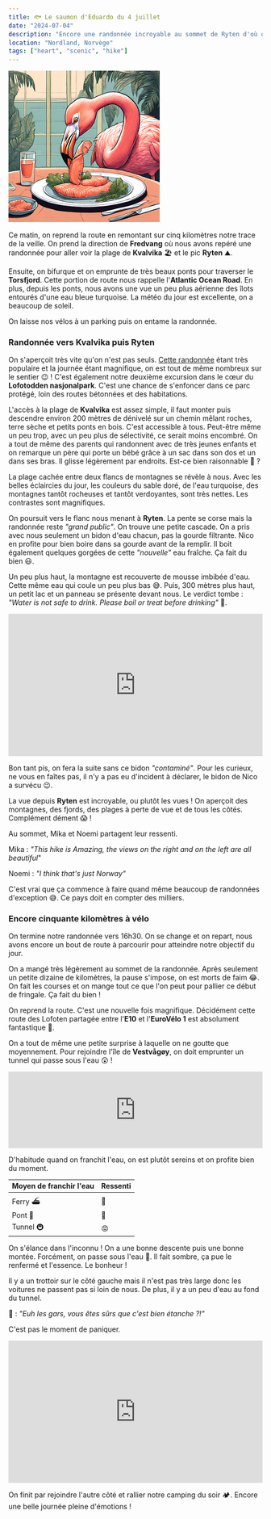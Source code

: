 ```yaml
---
title: 🐟 Le saumon d'Eduardo du 4 juillet
date: "2024-07-04"
description: "Encore une randonnée incroyable au sommet de Ryten d'où on aperçoit la superbe plage de Kvalvika !"
location: "Nordland, Norvège"
tags: ["heart", "scenic", "hike"]
---
```


![Saumon d'Eduardo](../saumon_eduardo.png)

Ce matin, on reprend la route en remontant sur cinq kilomètres notre trace de la veille. On prend la direction de **Fredvang** où nous avons repéré une randonnée pour aller voir la plage de **Kvalvika** 🏖️ et le pic **Ryten** ⛰️.

Ensuite, on bifurque et on emprunte de très beaux ponts pour traverser le **Torsfjord**. Cette portion de route nous rappelle l'**Atlantic Ocean Road**. En plus, depuis les ponts, nous avons une vue un peu plus aérienne des îlots entourés d'une eau bleue turquoise. La météo du jour est excellente, on a beaucoup de soleil.

On laisse nos vélos à un parking puis on entame la randonnée.

### Randonnée vers Kvalvika puis Ryten

On s'aperçoit très vite qu'on n'est pas seuls. [Cette randonnée](<https://www.visitnorway.com/listings/hike-to-kvalvika-and-ryten-(543-m)/225286/>) étant très populaire et la journée étant magnifique, on est tout de même nombreux sur le sentier 😉 ! C'est également notre deuxième excursion dans le cœur du **Lofotodden nasjonalpark**. C'est une chance de s'enfoncer dans ce parc protégé, loin des routes bétonnées et des habitations.

L'accès à la plage de **Kvalvika** est assez simple, il faut monter puis descendre environ 200 mètres de dénivelé sur un chemin mêlant roches, terre sèche et petits ponts en bois. C'est accessible à tous. Peut-être même un peu trop, avec un peu plus de sélectivité, ce serait moins encombré. On a tout de même des parents qui randonnent avec de très jeunes enfants et on remarque un père qui porte un bébé grâce à un sac dans son dos et un dans ses bras. Il glisse légèrement par endroits. Est-ce bien raisonnable 🤔 ?

La plage cachée entre deux flancs de montagnes se révèle à nous. Avec les belles éclaircies du jour, les couleurs du sable doré, de l'eau turquoise, des montagnes tantôt rocheuses et tantôt verdoyantes, sont très nettes. Les contrastes sont magnifiques.

On poursuit vers le flanc nous menant à **Ryten**. La pente se corse mais la randonnée reste _"grand public"_. On trouve une petite cascade. On a pris avec nous seulement un bidon d'eau chacun, pas la gourde filtrante. Nico en profite pour bien boire dans sa gourde avant de la remplir. Il boit également quelques gorgées de cette _"nouvelle"_ eau fraîche. Ça fait du bien 😃.

Un peu plus haut, la montagne est recouverte de mousse imbibée d'eau. Cette même eau qui coule un peu plus bas 😅. Puis, 300 mètres plus haut, un petit lac et un panneau se présente devant nous. Le verdict tombe : _"Water is not safe to drink. Please boil or treat before drinking"_ 🚱.

<div style="width: 100%; height: 0; position: relative; padding-bottom: 56%;"><iframe src="https://giphy.com/embed/67urFpVn7qwcd2gWIl" style="top: 0; left: 0; width: 100%; height: 100%; position: absolute; border: 0;" allowfullscreen scrolling="no" allow="encrypted-media;" class="giphy-embed"></iframe></div>

Bon tant pis, on fera la suite sans ce bidon _"contaminé"_. Pour les curieux, ne vous en faîtes pas, il n'y a pas eu d'incident à déclarer, le bidon de Nico a survécu 😉.

La vue depuis **Ryten** est incroyable, ou plutôt les vues ! On aperçoit des montagnes, des fjords, des plages à perte de vue et de tous les côtés. Complément dément 😱 !

Au sommet, Mika et Noemi partagent leur ressenti.

Mika : _"This hike is Amazing, the views on the right and on the left are all beautiful_"

Noemi : _"I think that's just Norway"_

C'est vrai que ça commence à faire quand même beaucoup de randonnées d'exception 😅. Ce pays doit en compter des milliers.

### Encore cinquante kilomètres à vélo

On termine notre randonnée vers 16h30. On se change et on repart, nous avons encore un bout de route à parcourir pour atteindre notre objectif du jour.

On a mangé très légèrement au sommet de la randonnée. Après seulement un petite dizaine de kilomètres, la pause s'impose, on est morts de faim 😂. On fait les courses et on mange tout ce que l'on peut pour pallier ce début de fringale. Ça fait du bien !

On reprend la route. C'est une nouvelle fois magnifique. Décidément cette route des Lofoten partagée entre l'**E10** et l'**EuroVélo 1** est absolument fantastique 🤩.

On a tout de même une petite surprise à laquelle on ne goutte que moyennement. Pour rejoindre l'île de **Vestvågøy**, on doit emprunter un tunnel qui passe sous l'eau 😲 !

<div style="left: 0; width: 100%; height: 152px; position: relative;"><iframe src="https://open.spotify.com/embed/track/4pKlu0vMkqeUmiZaDJaYUl?utm_source=oembed" style="top: 0; left: 0; width: 100%; height: 100%; position: absolute; border: 0;" allowfullscreen allow="clipboard-write; encrypted-media; fullscreen; picture-in-picture;"></iframe></div>

D'habitude quand on franchit l'eau, on est plutôt sereins et on profite bien du moment.

| Moyen de franchir l'eau | Ressenti |
| ----------------------- | -------- |
| Ferry ⛴️                | 🤗       |
| Pont 🌉                 | 🤩       |
| Tunnel 🚇               | 😡       |

On s'élance dans l'inconnu ! On a une bonne descente puis une bonne montée. Forcément, on passe sous l'eau 🤪. Il fait sombre, ça pue le renfermé et l'essence. Le bonheur !

Il y a un trottoir sur le côté gauche mais il n'est pas très large donc les voitures ne passent pas si loin de nous. De plus, il y a un peu d'eau au fond du tunnel.

🦩 : _"Euh les gars, vous êtes sûrs que c'est bien étanche ?!"_

C'est pas le moment de paniquer.

<div style="width: 100%; height: 0; position: relative; padding-bottom: 56%;"><iframe src="https://giphy.com/embed/1EghTrigJJhq8" style="top: 0; left: 0; width: 100%; height: 100%; position: absolute; border: 0;" allowfullscreen scrolling="no" allow="encrypted-media;" class="giphy-embed"></iframe></div>

On finit par rejoindre l'autre côté et rallier notre camping du soir 🏕️. Encore une belle journée pleine d'émotions !
